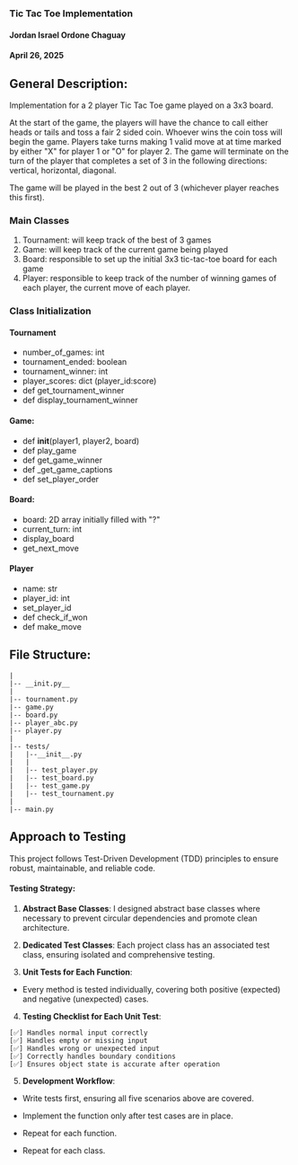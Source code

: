 ### Tic Tac Toe Implementation
#### Jordan Israel Ordone Chaguay
#### April 26, 2025

## General Description:
Implementation for a 2 player Tic Tac Toe game played on a 3x3 board.

At the start of the game, the players will have the chance to call either heads or tails and toss a fair 2 sided coin. Whoever wins the coin toss will begin the game. Players take turns making 1 valid move at at time marked by either "X" for player 1 or "O" for player 2. The game will terminate on the turn of the player that completes a set of 3 in the following directions: vertical, horizontal, diagonal.

The game will be played in the best 2 out of 3 (whichever player reaches this first).

### Main Classes
1. Tournament: will keep track of the best of 3 games
2. Game: will keep track of the current game being played
3. Board: responsible to set up the initial 3x3 tic-tac-toe board for each game
4. Player: responsible to keep track of the number of winning games of each player, the current move of each player.

### Class Initialization
#### Tournament
- number_of_games: int
- tournament_ended: boolean
- tournament_winner: int
- player_scores: dict (player_id:score)
- def get_tournament_winner
- def display_tournament_winner

#### Game:
- def __init__(player1, player2, board) 
- def play_game
- def get_game_winner
- def _get_game_captions
- def set_player_order

#### Board:
- board: 2D array initially filled with "?"
- current_turn: int
- display_board
- get_next_move

#### Player
- name: str
- player_id: int
- set_player_id
- def check_if_won
- def make_move


## File Structure:
```
|
|-- __init.py__ 
|
|-- tournament.py
|-- game.py 
|-- board.py
|-- player_abc.py
|-- player.py 
|
|-- tests/
|   |--__init__.py
|   |
|   |-- test_player.py
|   |-- test_board.py
|   |-- test_game.py
|   |-- test_tournament.py
|
|-- main.py
```
## Approach to Testing

This project follows Test-Driven Development (TDD) principles to ensure robust, maintainable, and reliable code.

#### Testing Strategy:

1. **Abstract Base Classes**: I designed abstract base classes where necessary to prevent circular dependencies and promote clean architecture.

2. **Dedicated Test Classes**: Each project class has an associated test class, ensuring isolated and comprehensive testing.

3. **Unit Tests for Each Function**:
- Every method is tested individually, covering both positive (expected) and negative (unexpected) cases.

4. **Testing Checklist for Each Unit Test**:
```
[✅] Handles normal input correctly
[✅] Handles empty or missing input
[✅] Handles wrong or unexpected input
[✅] Correctly handles boundary conditions
[✅] Ensures object state is accurate after operation
```

5. **Development Workflow**:

- Write tests first, ensuring all five scenarios above are covered.

- Implement the function only after test cases are in place.

- Repeat for each function.

- Repeat for each class.